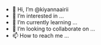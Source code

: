 - 👋 Hi, I’m @kiyannaairii
- 👀 I’m interested in ...
- 🌱 I’m currently learning ...
- 💞️ I’m looking to collaborate on ...
- 📫 How to reach me ...

<!---
kiyannaairii/kiyannaairii is a ✨ special ✨ repository because its `README.md` (this file) appears on your GitHub profile.
You can click the Preview link to take a look at your changes.
--->
